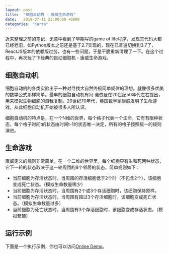 ```yaml
---
layout: post
title:  "细胞自动机 - 康威生命游戏"
date:   2019-07-11 22:00:00 +0800
categories: "Karta"
---
```


近来整理之前的笔记，无意中看到了早期写的game of life程序，发现其代码大都已经老旧，如Python版本之前还是基于2.7实现的，现在已普遍切换到3.7了，ReactJS版本的依赖版过劳，也有一些问题，于是干脆重新清理了一下。在这个过程中，再次玩了下经典的自动细胞机 - 康威生命游戏。

## 细胞自动机

细胞自动机的各类实验出于一种对寻找大自然终极简单规律的理想。就像很多优美的数学公式那样简单。最早的细胞自动机有冯.诺依曼在20世纪50年代左右提出，用来模拟生物细胞的自我复制。20世纪70年代，英国数学家康威发明了生命游戏，从此细胞自动机开始被很多人所认识。

细胞自动机的特点是，在一个N维的世界，每个格子代表一个生命，它有有限种状态，每个格子时间t的状态由时间t-1的状态唯一决定，所有的格子按照统一的规则演进。

## 生命游戏

康威定义的规则非常简单，在一个二维的世界里，每个细胞只有生和死两种状态，它下一轮的状态取决于这一轮周围的8个邻居的状态，简单规则如下：

* 当前细胞为存活状态时，当周围的存活细胞低于2个时（不包含2个），该细胞变成死亡状态。（模拟生命数量稀少）
* 当前细胞为存活状态时，当周围有2个或3个存活细胞时，该细胞保持原样。
* 当前细胞为存活状态时，当周围有超过3个存活细胞时，该细胞变成死亡状态。（模拟生命数量过多）
* 当前细胞为死亡状态时，当周围有3个存活细胞时，该细胞变成存活状态。（模拟繁殖）

## 运行示例

下面是一个执行示例，你也可以访问[Online Demo](/gameoflife/index.d3.html)。

<div>
  <div id="board" width='100%'></div>
  <style>
    circle[data="1"] {
      fill: green;
    }
    circle[data="0"] {
      fill: white;
    }
  </style>
  <script src="//cdnjs.cloudflare.com/ajax/libs/lodash.js/4.13.1/lodash.min.js"></script>
  <script src="//cdnjs.cloudflare.com/ajax/libs/d3/4.1.1/d3.min.js"></script>
  <script src='/gameoflife/gol.d3.js'></script>
  <script>
    const board = new Board('#board')
    const rows = 30
    const cols = 60
    const delay = 500
    const game = new GameOfLife(rows, cols)

    game.initBoard()
    board.render(game.getLives())

    const handler = () => {
      game.nextRound()
      board.render(game.getLives())
      setTimeout(handler, delay)
    }

    handler()
  </script>
</div>
